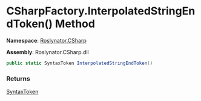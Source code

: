 # CSharpFactory\.InterpolatedStringEndToken\(\) Method

**Namespace**: [Roslynator.CSharp](../../README.md)

**Assembly**: Roslynator\.CSharp\.dll

```csharp
public static SyntaxToken InterpolatedStringEndToken()
```

### Returns

[SyntaxToken](https://docs.microsoft.com/en-us/dotnet/api/microsoft.codeanalysis.syntaxtoken)

